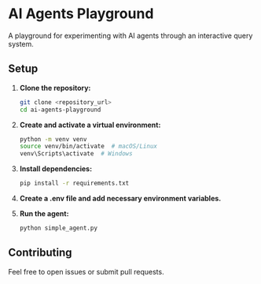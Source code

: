 # AI Agents Playground

A playground for experimenting with AI agents through an interactive query system.

## Setup

1. **Clone the repository:**

   ```bash
   git clone <repository_url>
   cd ai-agents-playground
   ```

2. **Create and activate a virtual environment:**

   ```bash
   python -m venv venv
   source venv/bin/activate  # macOS/Linux
   venv\Scripts\activate  # Windows
   ```

3. **Install dependencies:**

   ```bash
   pip install -r requirements.txt
   ```

4. **Create a .env file and add necessary environment variables.**

5. **Run the agent:**

   ```bash
   python simple_agent.py
   ```

## Contributing

Feel free to open issues or submit pull requests.
